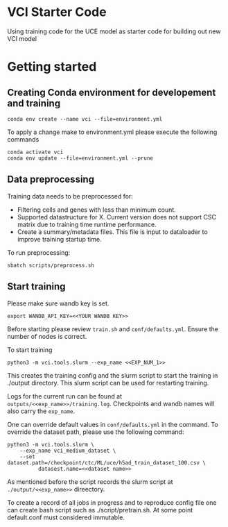 # VCI Starter Code

Using training code for the UCE model as starter code for building out new VCI model


# Getting started
## Creating Conda environment for developement and training
```
conda env create --name vci --file=environment.yml
```

To apply a change make to environment.yml please execute the following commands
```
conda activate vci
conda env update --file=environment.yml --prune
```

## Data preprocessing
Training data needs to be preprocessed for:
- Filtering cells and genes with less than minimum count.
- Supported datastructure for X. Current version does not support CSC matrix due to training time runtime performance.
- Create a summary/metadata files. This file is input to dataloader to improve training startup time.

To run preprocessing:
```
sbatch scripts/preprocess.sh
```

## Start training
Please make sure wandb key is set.
```
export WANDB_API_KEY=<<YOUR WANDB KEY>>
```

Before starting please review `train.sh` and `conf/defaults.yml`. Ensure the number of
nodes is correct.

To start training
```
python3 -m vci.tools.slurm --exp_name <<EXP_NUM_1>>
```

This creates the training config and the slurm script to start the training in ./output directory. This slurm script can be used for restarting training.

Logs for the current run can be found at `outputs/<<exp_name>>/training.log`.
Checkpoints and wandb names will also carry the `exp_name`.

One can override default values in `conf/defaults.yml` in the command. To override the dataset path, please use the following command:
```
python3 -m vci.tools.slurm \
    --exp_name vci_medium_dataset \
    --set dataset.path=/checkpoint/ctc/ML/uce/h5ad_train_dataset_100.csv \
          datasest.name=<<dataset name>>
```
As mentioned before the script records the slurm script at `./output/<<exp_name>>` direectory.

To create a record of all jobs in progress and to reproduce config file one can create bash script such as ./script/pretrain.sh. At some point default.conf must considered immutable.
